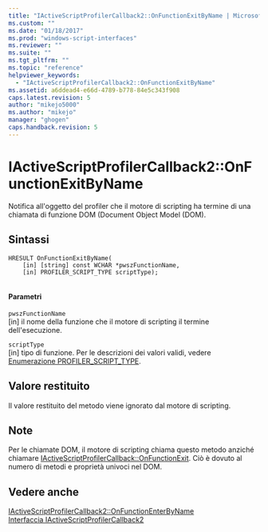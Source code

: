 ```yaml
---
title: "IActiveScriptProfilerCallback2::OnFunctionExitByName | Microsoft Docs"
ms.custom: ""
ms.date: "01/18/2017"
ms.prod: "windows-script-interfaces"
ms.reviewer: ""
ms.suite: ""
ms.tgt_pltfrm: ""
ms.topic: "reference"
helpviewer_keywords: 
  - "IActiveScriptProfilerCallback2::OnFunctionExitByName"
ms.assetid: a6ddead4-e66d-4789-b778-84e5c343f908
caps.latest.revision: 5
author: "mikejo5000"
ms.author: "mikejo"
manager: "ghogen"
caps.handback.revision: 5
---
```

# IActiveScriptProfilerCallback2::OnFunctionExitByName
Notifica all'oggetto del profiler che il motore di scripting ha termine di una chiamata di funzione DOM \(Document Object Model \(DOM\).  
  
## Sintassi  
  
```  
HRESULT OnFunctionExitByName(  
    [in] [string] const WCHAR *pwszFunctionName,  
    [in] PROFILER_SCRIPT_TYPE scriptType);  
  
```  
  
#### Parametri  
 `pwszFunctionName`  
 \[in\] il nome della funzione che il motore di scripting il termine dell'esecuzione.  
  
 `scriptType`  
 \[in\] tipo di funzione.  Per le descrizioni dei valori validi, vedere [Enumerazione PROFILER\_SCRIPT\_TYPE](../../winscript/reference/profiler-script-type-enumeration.md).  
  
## Valore restituito  
 Il valore restituito del metodo viene ignorato dal motore di scripting.  
  
## Note  
 Per le chiamate DOM, il motore di scripting chiama questo metodo anziché chiamare [IActiveScriptProfilerCallback::OnFunctionExit](../../winscript/reference/iactivescriptprofilercallback-onfunctionexit.md).  Ciò è dovuto al numero di metodi e proprietà univoci nel DOM.  
  
## Vedere anche  
 [IActiveScriptProfilerCallback2::OnFunctionEnterByName](../../winscript/reference/iactivescriptprofilercallback2-onfunctionenterbyname.md)   
 [Interfaccia IActiveScriptProfilerCallback2](../../winscript/reference/iactivescriptprofilercallback2-interface.md)